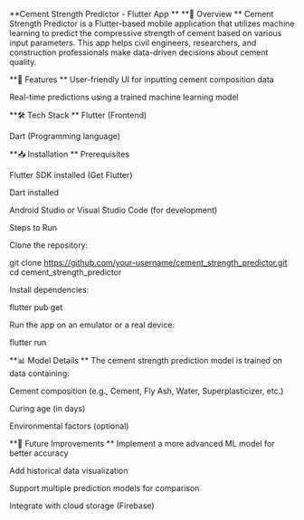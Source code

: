 **Cement Strength Predictor - Flutter App
**
**📌 Overview
**
Cement Strength Predictor is a Flutter-based mobile application that utilizes machine learning to predict the compressive strength of cement based on various input parameters. This app helps civil engineers, researchers, and construction professionals make data-driven decisions about cement quality.

**🎯 Features
**
User-friendly UI for inputting cement composition data

Real-time predictions using a trained machine learning model

**🛠️ Tech Stack
**
Flutter (Frontend)

Dart (Programming language)


**📥 Installation
**
Prerequisites

Flutter SDK installed (Get Flutter)

Dart installed

Android Studio or Visual Studio Code (for development)

Steps to Run

Clone the repository:

git clone https://github.com/your-username/cement_strength_predictor.git
cd cement_strength_predictor

Install dependencies:

flutter pub get

Run the app on an emulator or a real device:

flutter run

**📊 Model Details
**
The cement strength prediction model is trained on data containing:

Cement composition (e.g., Cement, Fly Ash, Water, Superplasticizer, etc.)

Curing age (in days)

Environmental factors (optional)

**🚀 Future Improvements
**
Implement a more advanced ML model for better accuracy

Add historical data visualization

Support multiple prediction models for comparison

Integrate with cloud storage (Firebase)
